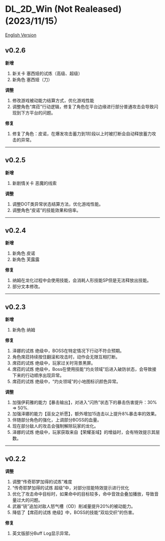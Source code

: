 # DL_2D_Win (Not Realeased) (2023/11/15）

[English Version](./README_en.md)

## v0.2.6

**新增**

1. 新关卡 塞西娅的试炼（高级、超级）
2. 新角色 塞西娅（刀）

**调整**

1. 修改游戏被动能力结算方式，优化游戏性能
2. 调整角色“席菈”行动逻辑，修复了角色在平台边缘进行部分普通攻击会导致闪现到下方平台的问题。

**修复**

1. 修复了角色：皮诺，在爆发攻击蓄力到1阶段以上时被打断会自动释放蓄力攻击的异常。

---

## v0.2.5

**新增**

1. 新剧情关卡 恶魔的线索

**调整**

1. 调整DOT类异常状态结算方法，优化游戏性能。
2. 调整角色“皮诺”的技能效果和倍率。

---

## v0.2.4

**新增**

1. 新角色 皮诺
2. 新角色 芙露露

**修复**

1. 纳姆在龙化过程中会使用技能，会消耗人形技能SP但是无法释放出技能。
2. 部分文本修改。

---

## v0.2.3

**新增**

1. 新角色 纳姆

**修复**

1. 泽娜的试炼 绝级中，BOSS在特定情况下行动不符合预期。
2. 角色席菈持续按住翻滚和攻击时，动作会无限互相打断。
3. 席菈的试炼 绝级中，玩家过关时背景黑屏。
4. 席菈的试炼 绝级中，Boss在使用技能“灼炎领域”后进入破防状态，会导致接下来的行动顺序出现异常。
5. 席菈的试炼 绝级中，“灼炎领域”的小地图标识颜色异常。

**调整**

1. 加强伊莉雅的能力【暴击输出】，对进入“闪热”状态下的暴击伤害提升：30% => 50%.
2. 加强泽娜的能力【巫女之祈愿】，额外增加15连击以上提升8%暴击率的效果。
3. 伴随部分角色的强化，上调部分BOSS的血量。
4. 现在部分敌人的攻击会强制解除玩家的龙化。
5. 泽娜的试炼 绝级中，玩家获取来自【荣耀圣域】的增益时，会有特效提示其层数。

---

## v0.2.2

**调整**

1. 调整“传奇耶梦加得的试炼”难度
2. “传奇耶梦加得的试炼 超级”中，对部分技能特效提示进行优化
3. 优化了攻击命中目标时，如果命中的目标较多，命中音效会叠加播放，导致音量过大的问题。
4. 武器“铳”追加对敌人怒气槽（OD）削减量提升20%的被动能力。
5. 降低了【席菈的试炼 绝级】中，BOSS的技能“双焰交织”的伤害。

**修复**

1. 英文版部分Buff Log显示异常。
